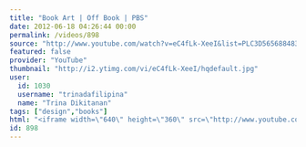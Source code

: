 ```yaml
---
title: "Book Art | Off Book | PBS"
date: 2012-06-18 04:26:44 00:00
permalink: /videos/898
source: "http://www.youtube.com/watch?v=eC4fLk-XeeI&list=PLC3D565688483CCB5&index=1&feature=plcp"
featured: false
provider: "YouTube"
thumbnail: "http://i2.ytimg.com/vi/eC4fLk-XeeI/hqdefault.jpg"
user:
  id: 1030
  username: "trinadafilipina"
  name: "Trina Dikitanan"
tags: ["design","books"]
html: "<iframe width=\"640\" height=\"360\" src=\"http://www.youtube.com/embed/eC4fLk-XeeI?wmode=transparent&fs=1&feature=oembed\" frameborder=\"0\" allowfullscreen></iframe>"
id: 898
---
```


